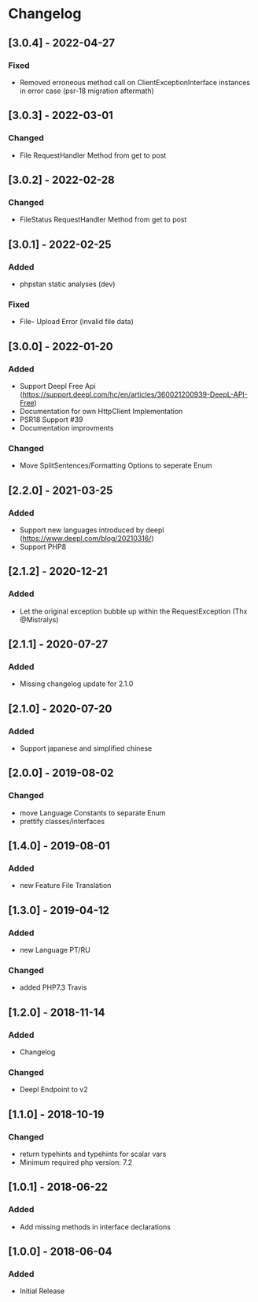 # Changelog

## [3.0.4] - 2022-04-27
### Fixed
- Removed erroneous method call on ClientExceptionInterface instances in error
  case (psr-18 migration aftermath)

## [3.0.3] - 2022-03-01
### Changed
- File RequestHandler Method from get to post

## [3.0.2] - 2022-02-28
### Changed
- FileStatus RequestHandler Method from get to post

## [3.0.1] - 2022-02-25
### Added
- phpstan static analyses (dev)
### Fixed
- File- Upload Error (invalid file data)

## [3.0.0] - 2022-01-20
### Added
- Support Deepl Free Api (https://support.deepl.com/hc/en/articles/360021200939-DeepL-API-Free)
- Documentation for own HttpClient Implementation
- PSR18 Support #39 
- Documentation improvments
### Changed
- Move SplitSentences/Formatting Options to seperate Enum

## [2.2.0] - 2021-03-25
### Added
- Support new languages introduced by deepl (https://www.deepl.com/blog/20210316/)
- Support PHP8

## [2.1.2] - 2020-12-21
### Added
- Let the original exception bubble up within the RequestException (Thx @Mistralys)

## [2.1.1] - 2020-07-27
### Added
- Missing changelog update for 2.1.0

## [2.1.0] - 2020-07-20
### Added
- Support japanese and simplified chinese

## [2.0.0] - 2019-08-02
### Changed
- move Language Constants to separate Enum
- prettify classes/interfaces

## [1.4.0] - 2019-08-01
### Added
- new Feature File Translation

## [1.3.0] - 2019-04-12
### Added
- new Language PT/RU

### Changed
- added PHP7.3 Travis

## [1.2.0] - 2018-11-14
### Added
- Changelog

### Changed
- Deepl Endpoint to v2

## [1.1.0] - 2018-10-19
### Changed
- return typehints and typehints for scalar vars
- Minimum required php version: 7.2

## [1.0.1] - 2018-06-22
### Added
- Add missing methods in interface declarations

## [1.0.0] - 2018-06-04
### Added
- Initial Release
